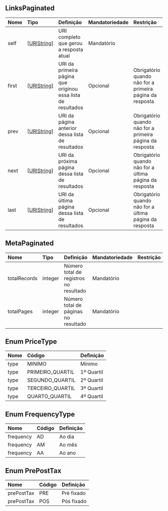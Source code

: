 <a id="schemaLinksPaginated"></a>
## LinksPaginated

|     Nome          |  Tipo                                |                            Definição                         | Mandatoriedade  | Restrição                                                |
|:------------      |:---------------------------------    |:----------------------------------------------------         |:--------------  |:------------                                             |
| self              | [[URIString](#commonFieldURIString)] | URI completo que gerou a resposta atual                      | Mandatório      |                                                          |
| first             | [[URIString](#commonFieldURIString)] | URI da primeira página que originou essa lista de resultados | Opcional        | Obrigatório quando não for a primeira página da resposta |
| prev              | [[URIString](#commonFieldURIString)] | URI da página anterior dessa lista de resultados             | Opcional        | Obrigatório quando não for a primeira página da resposta |
| next              | [[URIString](#commonFieldURIString)] | URI da próxima página dessa lista de resultados              | Opcional        | Obrigatório quando não for a última página da resposta   |
| last              | [[URIString](#commonFieldURIString)] | URI da última página dessa lista de resultados               | Opcional        | Obrigatório quando não for a última página da resposta   |

<a id="schemaMetaPaginated"></a>
## MetaPaginated

|     Nome          |  Tipo         | Definição                              | Mandatoriedade  | Restrição |
|:------------      |:--------------|:-------------------------------------- |:--------------  |:--------- |
| totalRecords      | integer       | Número total de registros no resultado | Mandatório      |           |
| totalPages        | integer       | Número total de páginas no resultado   | Mandatório      |           |

<a id="schemaPriceType"></a>
## Enum PriceType

| Nome         | Código             | Definição   |
|:------------ |:------             |:----------- |
| type         | MINIMO             | Mínimo      |
| type         | PRIMEIRO_QUARTIL   | 1º Quartil  |
| type         | SEGUNDO_QUARTIL    | 2º Quartil  |
| type         | TERCEIRO_QUARTIL   | 3º Quartil  |
| type         | QUARTO_QUARTIL     | 4º Quartil  |

<a id="schemaFrequencyType"></a>
## Enum FrequencyType

| Nome         | Código | Definição   |
|:------------ |:------ |:----------- |
| frequency    | AD     | Ao dia      |
| frequency    | AM     | Ao mês      |
| frequency    | AA     | Ao ano      |

<a id="schemaPrePostTax"></a>
## Enum PrePostTax

| Nome         | Código | Definição   |
|:------------ |:------ |:----------- |
| prePostTax   | PRE    | Pré fixado  |
| prePostTax   | POS    | Pós fixado  |